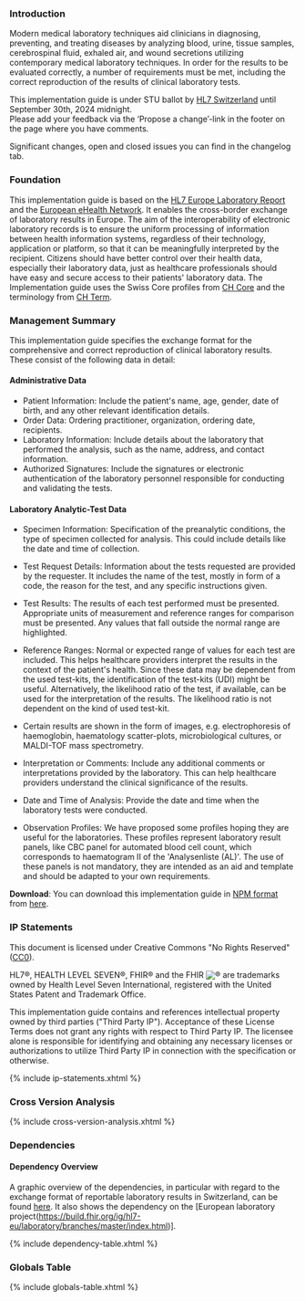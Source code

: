 <!-- markdownlint-disable MD033 MD041 MD045 -->

### Introduction

Modern medical laboratory techniques aid clinicians in diagnosing, preventing, and treating diseases by analyzing blood, urine, tissue samples, cerebrospinal fluid, exhaled air, and wound secretions utilizing contemporary medical laboratory techniques. In order for the results to be evaluated correctly, a number of requirements must be met, including the correct reproduction of the results of clinical laboratory tests.

<div markdown="1" class="stu-note">

This implementation guide is under STU ballot by [HL7 Switzerland](https://www.hl7.ch/) until September 30th, 2024 midnight.   
Please add your feedback via the ‘Propose a change’-link in the footer on the page where you have comments. 

Significant changes, open and closed issues you can find in the changelog tab.

</div>

### Foundation

This implementation guide is based on the [HL7 Europe Laboratory Report](https://build.fhir.org/ig/hl7-eu/laboratory/branches/master/index.html) and the [European eHealth Network](https://health.ec.europa.eu/document/download/9ab6711a-b4b3-4254-85c1-5204e9e9a594_en?filename=ehealth_ehn-lab-results-guideline_releasenotes_en.pdf). It enables the cross-border exchange of laboratory results in Europe. The aim of the interoperability of electronic laboratory records is to ensure the uniform processing of information between health information systems, regardless of their technology, application or platform, so that it can be meaningfully interpreted by the recipient. Citizens should have better control over their health data, especially their laboratory data, just as healthcare professionals should have easy and secure access to their patients' laboratory data.
The Implementation guide uses the Swiss Core profiles from [CH Core](http://fhir.ch/ig/ch-core/index.html) and the terminology from [CH Term](http://fhir.ch/ig/ch-epr-term/index.html).

### Management Summary

This implementation guide specifies the exchange format for the comprehensive and correct reproduction of clinical laboratory results. These consist of the following data in detail:

#### Administrative Data

* Patient Information: Include the patient's name, age, gender, date of birth, and any other relevant identification details.
* Order Data: Ordering practitioner, organization, ordering date, recipients.
* Laboratory Information: Include details about the laboratory that performed the analysis, such as the name, address, and contact information.
* Authorized Signatures: Include the signatures or electronic authentication of the laboratory personnel responsible for conducting and validating the tests.

#### Laboratory Analytic-Test Data

* Specimen Information: Specification of the preanalytic conditions, the type of specimen collected for analysis. This could include details like the date and time of collection.
* Test Request Details: Information about the tests requested are provided by the requester. It includes the name of the test, mostly in form of a code, the reason for the test, and any specific instructions given.
* Test Results: The results of each test performed must be presented. Appropriate units of measurement and reference ranges for comparison must be presented. Any values that fall outside the normal range are highlighted.
* Reference Ranges: Normal or expected range of values for each test are included. This helps healthcare providers interpret the results in the context of the patient's health. Since these data may be dependent from the used test-kits, the identification of the test-kits (UDI) might be useful. Alternatively, the likelihood ratio of the test, if available, can be used for the interpretation of the results. The likelihood ratio is not dependent on the kind of used test-kit.

* Certain results are shown in the form of images, e.g. electrophoresis of haemoglobin, haematology scatter-plots, microbiological cultures, or MALDI-TOF mass spectrometry.

* Interpretation or Comments: Include any additional comments or interpretations provided by the laboratory. This can help healthcare providers understand the clinical significance of the results.

* Date and Time of Analysis: Provide the date and time when the laboratory tests were conducted.

* Observation Profiles: We have proposed some profiles hoping they are useful for the laboratories. These profiles represent laboratory result panels, like CBC panel for automated blood cell count, which corresponds to haematogram II of the 'Analysenliste (AL)'. The use of these panels is not mandatory, they are intended as an aid and template and should be adapted to your own requirements.

**Download**: You can download this implementation guide in [NPM format](https://confluence.hl7.org/display/FHIR/NPM+Package+Specification) from [here](package.tgz).

### IP Statements

This document is licensed under Creative Commons "No Rights Reserved" ([CC0](https://creativecommons.org/publicdomain/zero/1.0/)).

HL7®, HEALTH LEVEL SEVEN®, FHIR® and the FHIR <img src="icon-fhir-16.png" style="float: none; margin: 0px; padding: 0px; vertical-align: bottom"/>&reg; are trademarks owned by Health Level Seven International, registered with the United States Patent and Trademark Office.

This implementation guide contains and references intellectual property owned by third parties ("Third Party IP"). Acceptance of these License Terms does not grant any rights with respect to Third Party IP. The licensee alone is responsible for identifying and obtaining any necessary licenses or authorizations to utilize Third Party IP in connection with the specification or otherwise.

{% include ip-statements.xhtml %}

### Cross Version Analysis

{% include cross-version-analysis.xhtml %}

### Dependencies

#### Dependency Overview

A graphic overview of the dependencies, in particular with regard to the exchange format of reportable laboratory results in Switzerland, can be found [here](https://fhir.ch/ig/ch-elm/index.html#dependency-overview). It also shows the dependency on the [European laboratory project(https://build.fhir.org/ig/hl7-eu/laboratory/branches/master/index.html)].

{% include dependency-table.xhtml %}

### Globals Table

{% include globals-table.xhtml %}
